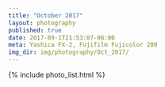 ```yaml
---
title: "October 2017"
layout: photography
published: true
date: 2017-09-1T21:53:07-06:00
meta: Yashica FX-2, Fujifilm Fujicolor 200
img_dir: img/photography/Oct_2017/
---
```


{% include photo_list.html %}
